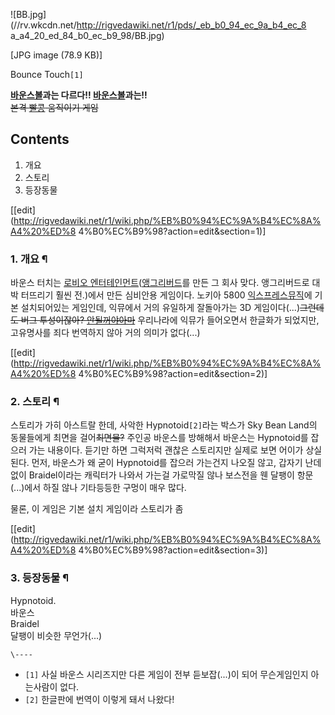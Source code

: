 ![BB.jpg](//rv.wkcdn.net/http://rigvedawiki.net/r1/pds/_eb_b0_94_ec_9a_b4_ec_8
a_a4_20_ed_84_b0_ec_b9_98/BB.jpg)

[JPG image (78.9 KB)]

Bounce Touch`[1]`

**[바운스볼](%EB%B0%94%EC%9A%B4%EC%8A%A4%EB%B3%BC.md)과는 다르다!! [바운스볼](%EB%B0%94%EC%9A%B4%EC%8A%A4%EB%B3%BC.md)과는!!**  
<del>본격 [빨콩](%ED%8A%B8%EB%9E%99%ED%8F%AC%EC%9D%B8%ED%8A%B8.md) 움직이기
게임</del>

## Contents

    

1. 개요 
2. 스토리 
3. 등장동물 

[[edit](http://rigvedawiki.net/r1/wiki.php/%EB%B0%94%EC%9A%B4%EC%8A%A4%20%ED%8
4%B0%EC%B9%98?action=edit&section=1)]

### 1. 개요 ¶

바운스 터치는 [로비오 엔터테인먼트](%EB%A1%9C%EB%B9%84%EC%98%A4%20%EC%97%94%ED%84%B0%ED%85%8C%EC%9D%B8%EB%A8%BC%ED%8A%B8.md)([앵그리버드](%EC%95%B5%EA%B7%B8%EB%A6%AC%EB%B2%84%EB%93%9C.md)를 만든 그 회사 맞다. 앵그리버드로 대박 터뜨리기 훨씬 전.)에서 만든 심비안용 게임이다. 노키아 5800
[익스프레스뮤직](%EC%9D%B5%EC%8A%A4%ED%94%84%EB%A0%88%EC%8A%A4%20%EB%AE%A4%EC%A7%81.md)에
기본 설치되어있는 게임인데, 익뮤에서 거의 유일하게 잘돌아가는 3D 게임이다(...)<del>그런데도 버그 투성이잖아? [안될꺼야아마](%EC%95%88%EB%90%A0%EA%BA%BC%EC%95%BC%20%EC%95%84%EB%A7%88.md)</del>
우리나라에 익뮤가 들어오면서 한글화가 되었지만, 고유명사를 죄다 번역하지 않아 거의 의미가 없다(...)

  

[[edit](http://rigvedawiki.net/r1/wiki.php/%EB%B0%94%EC%9A%B4%EC%8A%A4%20%ED%8
4%B0%EC%B9%98?action=edit&section=2)]

### 2. 스토리 ¶

스토리가 가히 아스트랄 한데, 사악한 Hypnotoid`[2]`라는 박스가 Sky Bean Land의 동물들에게 최면을
걸어<del>최면물?</del> 주인공 바운스를 방해해서 바운스는 Hypnotoid를 잡으러 가는 내용이다. 듣기만 하면 그럭저럭 괜찮은
스토리지만 실제로 보면 어이가 상실된다. 먼저, 바운스가 왜 굳이 Hypnotoid를 잡으러 가는건지 나오질 않고, 갑자기 난데없이
Braidel이라는 캐릭터가 나와서 가는걸 가로막질 않나 보스전을 웬 달팽이 항문(...)에서 하질 않나 기타등등한 구멍이 매우 많다.

  

물론, 이 게임은 기본 설치 게임이라 스토리가 좀

  

[[edit](http://rigvedawiki.net/r1/wiki.php/%EB%B0%94%EC%9A%B4%EC%8A%A4%20%ED%8
4%B0%EC%B9%98?action=edit&section=3)]

### 3. 등장동물 ¶

Hypnotoid.  
바운스  
Braidel  
달팽이 비슷한 무언가(...)

`\----`

  * `[1]` 사실 바운스 시리즈지만 다른 게임이 전부 듣보잡(...)이 되어 무슨게임인지 아는사람이 없다.
  * `[2]` 한글판에 번역이 이렇게 돼서 나왔다!

